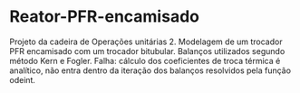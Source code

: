 # Reator-PFR-encamisado
Projeto da cadeira de Operações unitárias 2.
Modelagem de um trocador PFR encamisado com um trocador bitubular.
Balanços utilizados segundo método Kern e Fogler.
Falha: cálculo dos coeficientes de troca térmica é analítico, não entra dentro da iteração dos balanços resolvidos pela função
odeint.
